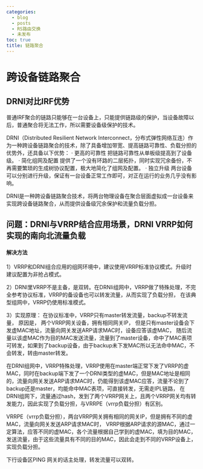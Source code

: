 ```yaml
---
categories:
  - blog
  - posts
  - RS路由交换
  - 未发布
toc: true
title: 链路聚合
---
```


<!--more-->

# 跨设备链路聚合

## DRNI对比IRF优势

普通IRF聚合的链路只能够在一台设备上，只能提供链路级的保护，当设备故障以后，普通聚合将无法工作，所以需要设备级保护的技术。

DRNI（Distributed Resilient Network Interconnect，分布式弹性网络互连）作为一种跨设备链路聚合的技术，除了具备增加带宽、提高链路可靠性、负载分担的优势外，还具备以下优势：
· 更高的可靠性
把链路可靠性从单板级提高到了设备级。
· 简化组网及配置
提供了一个没有环路的二层拓扑，同时实现冗余备份，不再需要繁琐的生成树协议配置，极大地简化了组网及配置。
· 独立升级
两台设备可以分别进行升级，保证有一台设备正常工作即可，对正在运行的业务几乎没有影响。

DRNI是一种跨设备链路聚合技术，将两台物理设备在聚合层面虚拟成一台设备来实现跨设备链路聚合，从而提供设备级冗余保护和流量负载分担。

## 问题：DRNI与VRRP结合应用场景，DRNI VRRP如何实现的南向北流量负载

#### 解决方法

1）VRRP和DRNI组合应用的组网环境中，建议使用VRRP标准协议模式。升级时建议配置为非抢占模式。 

2）DRNI里VRRP不是主备，是双转。在DRNIi组网中，VRRP做了特殊处理，不完全参考协议标准，VRRP的备设备也可以转发流量，从而实现了负载分担， 在该典型组网中，VRRP仍使用标准模式。 

3）实现原理： 在协议标准中，VRRP只有master转发流量，backup不转发流量， 原因是， 两个VRRP网关设备，拥有相同网关IP， 但是只有master设备会下发虚MAC地址，流量向网关发送ARP请求MAC时，设备应答该虚MAC， 随后流量以该虚MAC作为目的MAC发送流量，流量到了master设备，命中了MAC表项可转发，如果到了backup设备，由于backup未下发MAC所以无法命中MAC，不会转发，转由master转发。

 在DRNI组网中，VRRP特殊处理，VRRP使用在master端正常下发了VRRP的虚MAC，同时在backup端下发了一个DRNI类型的虚MAC，但是MAC地址是相同的，流量向网关发送ARP请求MAC时，仍能得到该虚MAC应答，流量不论到了backup还是master，均能命中MAC表项，可直接转发，无需走IPL链路， 在DRNI组网下，流量通过hash，发到了两个VRRP网关上，且两个VRRP网关均有转发能力，因此实现了负载分担，与VRRPE（vrrp负载分担）有区别。

 VRRPE（vrrp负载分担），两台VRRP网关拥有相同的网关IP，但是拥有不同的虚MAC，流量向网关发送ARP请求MAC时， VRRP根据ARP请求的源MAC，通过一定算法，应答不同的虚MAC，各个流量根据自己学到的虚MAC，填为目的MAC，发送流量，由于这些流量具有不同的目的MAC，因此会走到不同的VRRP设备上，实现负载分担。 

下行设备区PING 网关的话主处理，转发流量可以双转。